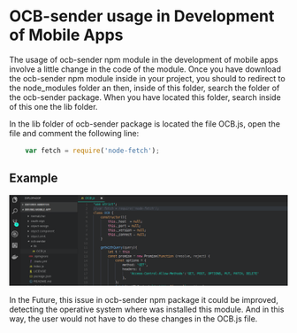 # OCB-sender usage in Development of Mobile Apps

The usage  of ocb-sender npm module in the development of mobile apps involve a little change in the code of the module. Once you have download the ocb-sender npm module inside in your project, you should to redirect to the node_modules folder an then, inside of this folder, search the folder of the ocb-sender package. When you have located this folder, search inside of this one the lib folder. 

In the lib folder of ocb-sender package is located the file OCB.js, open the file and comment the following line:

```js
    var fetch = require('node-fetch');
```

## Example

![OCB-sender usage in Mobile Apps](images/ocb-senderUsageMA.png)

In the Future, this issue in ocb-sender npm package it could be improved, detecting the operative system where was installed this module. And in this way, the user would not have to do these changes in the OCB.js file.










